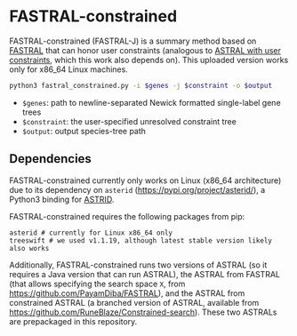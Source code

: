 FASTRAL-constrained
=========================

FASTRAL-constrained (FASTRAL-J) is a summary method based on [FASTRAL](https://academic.oup.com/bioinformatics/article/37/16/2317/6130791) that can honor user constraints (analogous to [ASTRAL with user constraints](https://bmcgenomics.biomedcentral.com/articles/10.1186/s12864-020-6607-z), which this work also depends on). This uploaded version works only for x86_64 Linux machines.

```bash
python3 fastral_constrained.py -i $genes -j $constraint -o $output 
```

 - `$genes`: path to newline-separated Newick formatted single-label gene trees
- `$constraint`: the user-specified unresolved constraint tree
- `$output`: output species-tree path

## Dependencies

FASTRAL-constrained currently only works on Linux (x86_64 architecture) due
to its dependency on `asterid` (https://pypi.org/project/asterid/), a Python3 binding for [ASTRID](https://github.com/pranjalv123/ASTRID).

FASTRAL-constrained requires the following packages from pip:

```python3
asterid # currently for Linux x86_64 only
treeswift # we used v1.1.19, although latest stable version likely also works
```

Additionally, FASTRAL-constrained runs two versions of ASTRAL (so it requires a Java version that can run ASTRAL),
the ASTRAL from FASTRAL (that allows specifying the search space `X`, from https://github.com/PayamDiba/FASTRAL), and the ASTRAL
from constrained ASTRAL (a branched version of ASTRAL, available from https://github.com/RuneBlaze/Constrained-search).
These two ASTRALs are prepackaged in this repository.